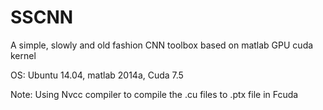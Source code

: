 # SSCNN
A simple, slowly and old fashion CNN toolbox based on matlab GPU cuda kernel

OS: Ubuntu 14.04, matlab 2014a, Cuda 7.5

Note: Using Nvcc compiler to compile the .cu files to .ptx file in Fcuda
